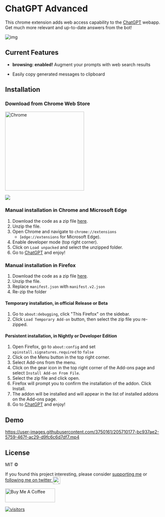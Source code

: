 # ChatGPT Advanced

This chrome extension adds web access capability to the [ChatGPT](https://chat.openai.com/) webapp. Get much more relevant and up-to-date answers from the bot!

![img](https://user-images.githubusercontent.com/3750161/205716268-7b44d522-eef0-44af-b8ec-cf8943a97622.PNG)

## Current Features

- **browsing: enabled!** Augment your prompts with web search results


- Easily copy generated messages to clipboard


## Installation

### Download from Chrome Web Store
[link-chrome]: https://chrome.google.com/webstore/detail/chatgpt-advanced/lpfemeioodjbpieminkklglpmhlngfcn 'Chrome Web Store'
[<img src="https://storage.googleapis.com/web-dev-uploads/image/WlD8wC6g8khYWPJUsQceQkhXSlv1/iNEddTyWiMfLSwFD6qGq.png" width="256" alt="Chrome" valign="middle">][link-chrome]

[<img valign="middle" src="https://img.shields.io/chrome-web-store/v/lpfemeioodjbpieminkklglpmhlngfcn.svg">][link-chrome]

### Manual installation in Chrome and Microsoft Edge
1. Download the code as a zip file [here](https://github.com/qunash/chatgpt-advanced/archive/master.zip).
2. Unzip the file.
3. Open Chrome and navigate to `chrome://extensions`
    * (`edge://extensions` for Microsoft Edge).
4. Enable developer mode (top right corner).
5. Click on `Load unpacked` and select the unzipped folder.
6. Go to [ChatGPT](https://chat.openai.com/chat/) and enjoy!

### Manual installation in Firefox
1. Download the code as a zip file [here](https://github.com/qunash/chatgpt-advanced/archive/master.zip).
2. Unzip the file.
3. Replace `manifest.json` with `manifest.v2.json`
4. Re-zip the folder

#### Temporary installation, in official Release or Beta
1. Go to `about:debugging`, click "This Firefox" on the sidebar.
2. Click `Load Temporary Add-on` button, then select the zip file you re-zipped.

#### Persistent installation, in Nightly or Developer Edition
1. Open Firefox, go to `about:config` and set `xpinstall.signatures.required` to `false`
2. Click on the Menu button in the top right corner.
3. Select Add-ons from the menu.
4. Click on the gear icon in the top right corner of the Add-ons page and select `Install Add-on From File`.
5. Select the zip file and click open.
6. Firefox will prompt you to confirm the installation of the addon. Click Install.
7. The addon will be installed and will appear in the list of installed addons on the Add-ons page.
8. Go to [ChatGPT](https://chat.openai.com/chat/) and enjoy!

## Demo

https://user-images.githubusercontent.com/3750161/205710177-bc937ae2-5759-467f-ac29-d9fc6c6d7df7.mp4

## License

MIT ©

If you found this project interesting, please consider [supporting me](https://www.buymeacoffee.com/anzorq) or <a href="https://twitter.com/hahahahohohe">following me on twitter <img src="https://storage.googleapis.com/saasify-assets/twitter-logo.svg" alt="twitter" height="24px" align="center"></a>

[<a href="https://www.buymeacoffee.com/anzorq" target="_blank"><img src="https://cdn.buymeacoffee.com/buttons/v2/default-yellow.png" height="45px" width="162px" alt="Buy Me A Coffee"></a>](https://www.buymeacoffee.com/anzorq)

[![visitors](https://visitor-badge.glitch.me/badge?page_id=qunash/chatgpt-advanced)](https://visitor-badge.glitch.me)

